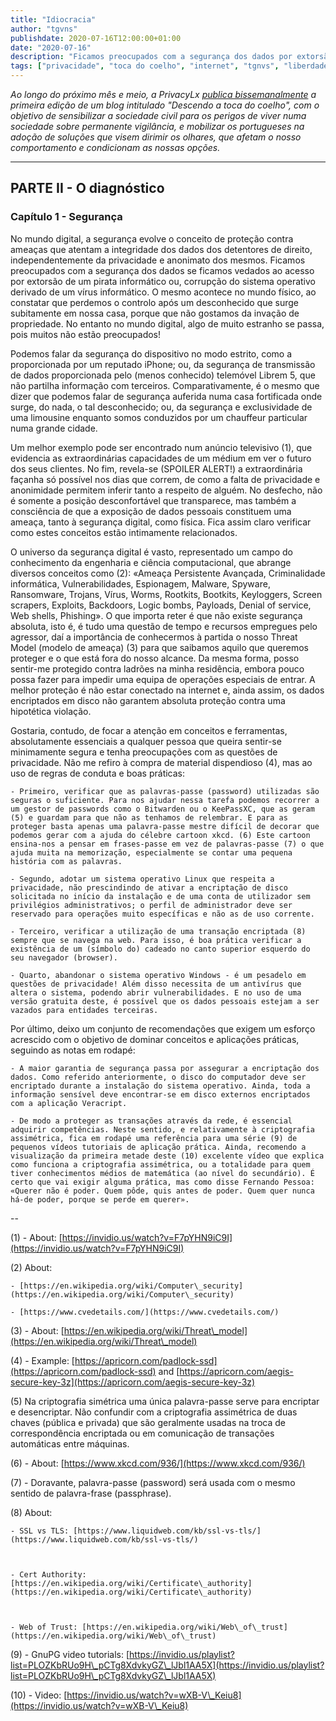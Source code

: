 ```yaml
---
title: "Idiocracia"
author: "tgvns"
publishdate: 2020-07-16T12:00:00+01:00
date: "2020-07-16"
description: "Ficamos preocupados com a segurança dos dados por extorsão de um pirata informático, e no entanto, a falta de privacidade e anonimidade que abdicamos diariamente permite inferir tanto a nosso respeito."
tags: ["privacidade", "toca do coelho", "internet", "tgnvs", "liberdade"]
---
```


*Ao longo do próximo mês e meio, a PrivacyLx [publica bissemanalmente](/tags/toca-do-coelho/) a primeira edição de um blog intitulado "Descendo a toca do coelho", com o objetivo de sensibilizar a sociedade civil para os perigos de viver numa sociedade sobre permanente vigilância, e mobilizar os portugueses na adoção de soluções que visem dirimir os olhares, que afetam o nosso comportamento e condicionam as nossas opções.*

---

## PARTE II - O diagnóstico



### Capítulo 1 - Segurança



No mundo digital, a segurança evolve o conceito de proteção contra ameaças que atentam a integridade dos dados dos detentores de direito, independentemente da privacidade e anonimato dos mesmos. Ficamos preocupados com a segurança dos dados se ficamos vedados ao acesso por extorsão de um pirata informático ou, corrupção do sistema operativo derivado de um vírus informático. O mesmo acontece no mundo físico, ao constatar que perdemos o controlo após um desconhecido que surge subitamente em nossa casa, porque que não gostamos da invação de propriedade. No entanto no mundo digital, algo de muito estranho se passa, pois muitos não estão preocupados!



Podemos falar da segurança do dispositivo no modo estrito, como a proporcionada por um reputado iPhone; ou, da segurança de transmissão de dados proporcionada pelo (menos conhecido) telemóvel Librem 5, que não partilha informação com terceiros. Comparativamente, é o mesmo que dizer que podemos falar de segurança auferida numa casa fortificada onde surge, do nada, o tal desconhecido; ou, da segurança e exclusividade de uma limousine enquanto somos conduzidos por um chauffeur particular numa grande cidade.

Um melhor exemplo pode ser encontrado num anúncio televisivo (1), que evidencia as extraordinárias capacidades de um médium em ver o futuro dos seus clientes. No fim, revela-se (SPOILER ALERT!) a extraordinária façanha só possível nos dias que correm, de como a falta de privacidade e anonimidade permitem inferir tanto a respeito de alguém. No desfecho, não é somente a posição desconfortável que transparece, mas também a consciência de que a exposição de dados pessoais constituem uma ameaça, tanto à segurança digital, como física. Fica assim claro verificar como estes conceitos estão intimamente relacionados.



O universo da segurança digital é vasto, representado um campo do conhecimento da engenharia e ciência computacional, que abrange diversos conceitos como (2): «Ameaça Persistente Avançada, Criminalidade informática, Vulnerabilidades, Espionagem, Malware, Spyware, Ransomware, Trojans, Vírus, Worms, Rootkits, Bootkits, Keyloggers, Screen scrapers, Exploits, Backdoors, Logic bombs, Payloads, Denial of service, Web shells, Phishing». O que importa reter é que não existe segurança absoluta, isto é, é tudo uma questão de tempo e recursos empregues pelo agressor, daí a importância de conhecermos à partida o nosso Threat Model (modelo de ameaça) (3) para que saibamos aquilo que queremos proteger e o que está fora do nosso alcance. Da mesma forma, posso sentir-me protegido contra ladrões na minha residência, embora pouco possa fazer para impedir uma equipa de operações especiais de entrar. A melhor proteção é não estar conectado na internet e, ainda assim, os dados encriptados em disco não garantem absoluta proteção contra uma hipotética violação.



Gostaria, contudo, de focar a atenção em conceitos e ferramentas, absolutamente essenciais a qualquer pessoa que queira sentir-se minimamente segura e tenha preocupações com as questões de privacidade. Não me refiro à compra de material dispendioso (4), mas ao uso de regras de conduta e boas práticas:

    - Primeiro, verificar que as palavras-passe (password) utilizadas são seguras o suficiente. Para nos ajudar nessa tarefa podemos recorrer a um gestor de passwords como o Bitwarden ou o KeePassXC, que as geram (5) e guardam para que não as tenhamos de relembrar. E para as proteger basta apenas uma palavra-passe mestre difícil de decorar que podemos gerar com a ajuda do célebre cartoon xkcd. (6) Este cartoon ensina-nos a pensar em frases-passe em vez de palavras-passe (7) o que ajuda muita na memorização, especialmente se contar uma pequena história com as palavras.

    - Segundo, adotar um sistema operativo Linux que respeita a privacidade, não prescindindo de ativar a encriptação de disco solicitada no início da instalação e de uma conta de utilizador sem privilégios administrativos; o perfil de administrador deve ser reservado para operações muito específicas e não as de uso corrente.

    - Terceiro, verificar a utilização de uma transação encriptada (8) sempre que se navega na web. Para isso, é boa prática verificar a existência de um (símbolo do) cadeado no canto superior esquerdo do seu navegador (browser).

    - Quarto, abandonar o sistema operativo Windows - é um pesadelo em questões de privacidade! Além disso necessita de um antivírus que altera o sistema, podendo abrir vulnerabilidades. E no uso de uma versão gratuita deste, é possível que os dados pessoais estejam a ser vazados para entidades terceiras.



Por último, deixo um conjunto de recomendações que exigem um esforço acrescido com o objetivo de dominar conceitos e aplicações práticas, seguindo as notas em rodapé:

    - A maior garantia de segurança passa por assegurar a encriptação dos dados. Como referido anteriormente, o disco do computador deve ser encriptado durante a instalação do sistema operativo. Ainda, toda a informação sensível deve encontrar-se em disco externos encriptados com a aplicação Veracript.

    - De modo a proteger as transações através da rede, é essencial adquirir competências. Neste sentido, e relativamente à criptografia assimétrica, fica em rodapé uma referência para uma série (9) de pequenos vídeos tutoriais de aplicação prática. Ainda, recomendo a visualização da primeira metade deste (10) excelente vídeo que explica como funciona a criptografia assimétrica, ou a totalidade para quem tiver conhecimentos médios de matemática (ao nível do secundário). É certo que vai exigir alguma prática, mas como disse Fernando Pessoa: «Querer não é poder. Quem pôde, quis antes de poder. Quem quer nunca há-de poder, porque se perde em querer».



--



(1) - About: [https://invidio.us/watch?v=F7pYHN9iC9I](https://invidio.us/watch?v=F7pYHN9iC9I)



(2)  About: 

    - [https://en.wikipedia.org/wiki/Computer\_security](https://en.wikipedia.org/wiki/Computer\_security)

    - [https://www.cvedetails.com/](https://www.cvedetails.com/)



(3) - About: [https://en.wikipedia.org/wiki/Threat\_model](https://en.wikipedia.org/wiki/Threat\_model)



(4) - Example: [https://apricorn.com/padlock-ssd](https://apricorn.com/padlock-ssd) and [https://apricorn.com/aegis-secure-key-3z](https://apricorn.com/aegis-secure-key-3z)



(5)  Na criptografia simétrica uma única palavra-passe serve para encriptar e desencriptar. Não confundir com a criptografia assimétrica de duas chaves (pública e privada) que são geralmente usadas na troca de correspondência encriptada ou em comunicação de transações automáticas entre máquinas.



(6) - About: [https://www.xkcd.com/936/](https://www.xkcd.com/936/)



(7) - Doravante, palavra-passe (password) será usada com o mesmo sentido de palavra-frase (passphrase).



(8) About:

    - SSL vs TLS: [https://www.liquidweb.com/kb/ssl-vs-tls/](https://www.liquidweb.com/kb/ssl-vs-tls/)



    - Cert Authority: [https://en.wikipedia.org/wiki/Certificate\_authority](https://en.wikipedia.org/wiki/Certificate\_authority)



    - Web of Trust: [https://en.wikipedia.org/wiki/Web\_of\_trust](https://en.wikipedia.org/wiki/Web\_of\_trust)



(9) - GnuPG video tutorials: [https://invidio.us/playlist?list=PLOZKbRUo9H\_pCTg8XdvkyGZ\_lJbl1AA5X](https://invidio.us/playlist?list=PLOZKbRUo9H\_pCTg8XdvkyGZ\_lJbl1AA5X)



(10) - Video: [https://invidio.us/watch?v=wXB-V\_Keiu8](https://invidio.us/watch?v=wXB-V\_Keiu8)



